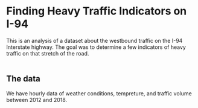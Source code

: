 # Finding Heavy Traffic Indicators on I-94
This is an analysis of a dataset about the westbound traffic on the I-94 Interstate highway.
The goal was to determine a few indicators of heavy traffic on that stretch of the road. <br>
<br>
## The data
We have hourly data of weather conditions, tempreture, and traffic volume between 2012 and 2018.
